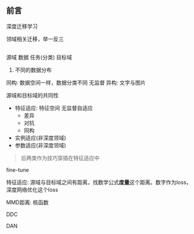 ## 前言
深度迁移学习

领域相关迁移，举一反三

## 
源域  数据 任务(分类)
目标域

1. 不同的数据分布

同构: 数据空间一样，数据分类不同 无监督
异构: 文字与图片

源域和目标域的共同性

+ 特征适应: 特征空间 无监督自适应
  + 差异
  + 对抗
  + 同构
+ 实例适应(非深度领域)
+ 参数适应(非深度领域)

> 后两类作为技巧穿插在特征适应中

fine-tune 


特征适应: 源域与目标域之间有距离，找数学公式**度量**这个距离。数字作为loss，深度网络优化这个loss

MMD距离: 核函数

DDC

DAN